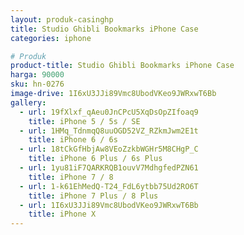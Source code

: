 ```yaml
---
layout: produk-casinghp
title: Studio Ghibli Bookmarks iPhone Case
categories: iphone

# Produk
product-title: Studio Ghibli Bookmarks iPhone Case
harga: 90000
sku: hn-0276
image-drive: 1I6xU3JJi89Vmc8UbodVKeo9JWRxwT6Bb
gallery:
  - url: 19fXlxf_qAeu0JnCPcU5XqDsOpZIfoaq9
    title: iPhone 5 / 5s / SE
  - url: 1HMq_TdnmqQ8uuOGD52VZ_RZkmJwm2E1t
    title: iPhone 6 / 6s
  - url: 18tCkGfHbjAw8VEoZzkbWGHr5M8CHgP_C
    title: iPhone 6 Plus / 6s Plus
  - url: 1yu81iF7QARKRQB1ouvV7MdhgfedPZN61
    title: iPhone 7 / 8
  - url: 1-k61EhMedQ-T24_FdL6ytbb75Ud2RO6T
    title: iPhone 7 Plus / 8 Plus
  - url: 1I6xU3JJi89Vmc8UbodVKeo9JWRxwT6Bb
    title: iPhone X
---
```

